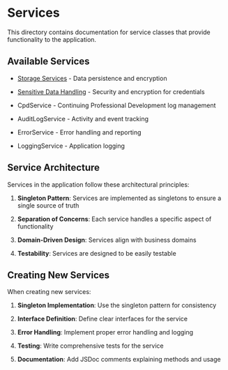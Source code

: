 # Services

This directory contains documentation for service classes that provide functionality to the application.

## Available Services

- [Storage Services](storage-services.md) - Data persistence and encryption

- [Sensitive Data Handling](sensitive-data.md) - Security and encryption for credentials

- CpdService - Continuing Professional Development log management

- AuditLogService - Activity and event tracking

- ErrorService - Error handling and reporting

- LoggingService - Application logging

## Service Architecture

Services in the application follow these architectural principles:

1. **Singleton Pattern**: Services are implemented as singletons to ensure a single source of truth

2. **Separation of Concerns**: Each service handles a specific aspect of functionality

3. **Domain-Driven Design**: Services align with business domains

4. **Testability**: Services are designed to be easily testable

## Creating New Services

When creating new services:

1. **Singleton Implementation**: Use the singleton pattern for consistency

2. **Interface Definition**: Define clear interfaces for the service

3. **Error Handling**: Implement proper error handling and logging

4. **Testing**: Write comprehensive tests for the service

5. **Documentation**: Add JSDoc comments explaining methods and usage
